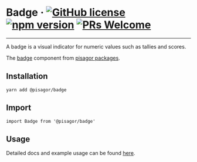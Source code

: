 # Badge &middot; [![GitHub license](https://img.shields.io/badge/license-MIT-blue.svg)](https://github.com/facebook/react/blob/master/LICENSE) [![npm version](https://img.shields.io/npm/v/react.svg?style=flat)](https://www.npmjs.com/package/react) [![PRs Welcome](https://img.shields.io/badge/PRs-welcome-brightgreen.svg)](https://reactjs.org/docs/how-to-contribute.html#your-first-pull-request)

---

A badge is a visual indicator for numeric values such as tallies and scores.

The [badge](https://pisagor.com/components/badge) component from [pisagor packages](https://pisagor.com).

## Installation

    yarn add @pisagor/badge

## Import
  
    import Badge from '@pisagor/badge'
  

## Usage

Detailed docs and example usage can be found [here](https://pisagor.com/components/badge).
